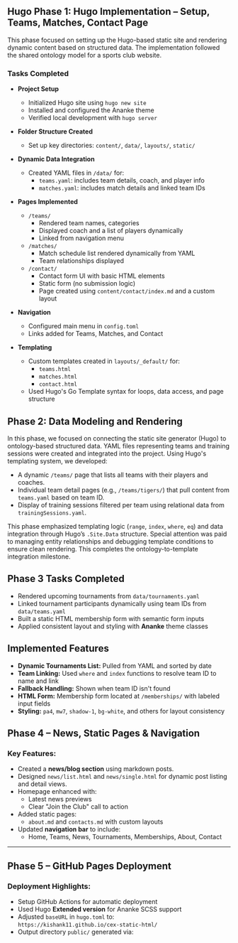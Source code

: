 
## Hugo Phase 1: Hugo Implementation – Setup, Teams, Matches, Contact Page

This phase focused on setting up the Hugo-based static site and rendering dynamic content based on structured data. The implementation followed the shared ontology model for a sports club website.

### Tasks Completed

- **Project Setup**
  - Initialized Hugo site using `hugo new site`
  - Installed and configured the Ananke theme
  - Verified local development with `hugo server`

- **Folder Structure Created**
  - Set up key directories: `content/`, `data/`, `layouts/`, `static/`

- **Dynamic Data Integration**
  - Created YAML files in `/data/` for:
    - `teams.yaml`: includes team details, coach, and player info
    - `matches.yaml`: includes match details and linked team IDs

- **Pages Implemented**
  - `/teams/`
    - Rendered team names, categories
    - Displayed coach and a list of players dynamically
    - Linked from navigation menu
  - `/matches/`
    - Match schedule list rendered dynamically from YAML
    - Team relationships displayed
  - `/contact/`
    - Contact form UI with basic HTML elements
    - Static form (no submission logic)
    - Page created using `content/contact/index.md` and a custom layout

- **Navigation**
  - Configured main menu in `config.toml`
  - Links added for Teams, Matches, and Contact

- **Templating**
  - Custom templates created in `layouts/_default/` for:
    - `teams.html`
    - `matches.html`
    - `contact.html`
  - Used Hugo's Go Template syntax for loops, data access, and page structure



## Phase 2: Data Modeling and Rendering

In this phase, we focused on connecting the static site generator (Hugo) to ontology-based structured data. YAML files representing teams and training sessions were created and integrated into the project. Using Hugo's templating system, we developed:

- A dynamic `/teams/` page that lists all teams with their players and coaches.
- Individual team detail pages (e.g., `/teams/tigers/`) that pull content from `teams.yaml` based on team ID.
- Display of training sessions filtered per team using relational data from `trainingSessions.yaml`.

This phase emphasized templating logic (`range`, `index`, `where`, `eq`) and data integration through Hugo’s `.Site.Data` structure. Special attention was paid to managing entity relationships and debugging template conditions to ensure clean rendering. This completes the ontology-to-template integration milestone.

## Phase 3 Tasks Completed
- Rendered upcoming tournaments from `data/tournaments.yaml`
- Linked tournament participants dynamically using team IDs from `data/teams.yaml`
- Built a static HTML membership form with semantic form inputs
- Applied consistent layout and styling with **Ananke** theme classes

## Implemented Features
- **Dynamic Tournaments List:** Pulled from YAML and sorted by date
- **Team Linking:** Used `where` and `index` functions to resolve team ID to name and link
- **Fallback Handling:** Shown when team ID isn't found
- **HTML Form:** Membership form located at `/memberships/` with labeled input fields
- **Styling:** `pa4`, `mw7`, `shadow-1`, `bg-white`, and others for layout consistency


## Phase 4 – News, Static Pages & Navigation

### Key Features:
- Created a **news/blog section** using markdown posts.
- Designed `news/list.html` and `news/single.html` for dynamic post listing and detail views.
- Homepage enhanced with:
  - Latest news previews
  - Clear "Join the Club" call to action
- Added static pages:
  - `about.md` and `contacts.md` with custom layouts
- Updated **navigation bar** to include:
  - Home, Teams, News, Tournaments, Memberships, About, Contact

---

##  Phase 5 – GitHub Pages Deployment

### Deployment Highlights:
- Setup GitHub Actions for automatic deployment
- Used Hugo **Extended version** for Ananke SCSS support
- Adjusted `baseURL` in `hugo.toml` to:  
  `https://kishank11.github.io/cex-static-html/`
- Output directory `public/` generated via:
  ```bash

